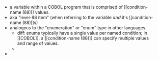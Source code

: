 - a variable within a COBOL program that is comprised of [[condition-name (88)]] values.
- aka "level-88 item" (when referring to the variable _and_ it's [[condition-name (88)]]s)
- analogous to the "enumeration" or "enum" type in other languages.
	- diff: enums typically have a single value per named condition; in [[COBOL]], a [[condition-name (88)]] can specify multiple values and range of values.
	-
-